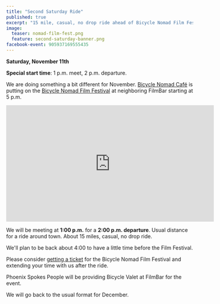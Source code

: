 ```yaml
---
title: "Second Saturday Ride"
published: true
excerpt: "15 mile, casual, no drop ride ahead of Bicycle Nomad Film Fest"
image:
  teaser: nomad-film-fest.png
  feature: second-saturday-banner.png
facebook-event: 905937169555435
---
```


**Saturday, November 11th**

**Special start time**: 1 p.m. meet, 2 p.m. departure.

We are doing something a bit different for November. [Bicycle Nomad Café](http://www.thevelo.com/cafe.html) is putting on the [Bicycle Nomad Film Festival](http://www.thefilmbarphx.com/movie/bicycle-nomad-film-festival) at neighboring FilmBar starting at 5 p.m.

<iframe width="560" height="315" src="https://www.youtube.com/embed/kTBDRcxtl0w" frameborder="0" allowfullscreen></iframe>

We will be meeting at **1:00 p.m.** for a **2:00 p.m. departure**. Usual distance for a ride around town. About 15 miles, casual, no drop ride.

We'll plan to be back about 4:00 to have a little time before the Film Festival.

Please consider [getting a ticket](http://www.thefilmbarphx.com/movie/bicycle-nomad-film-festival) for the Bicycle Nomad Film Festival and extending your time with us after the ride.

Phoenix Spokes People will be providing Bicycle Valet at FilmBar for the event.

We will go back to the usual format for December.
